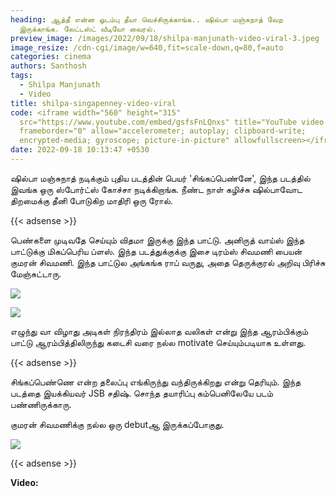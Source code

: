 ```yaml
---
heading: ஆத்தீ என்ன ஒடம்பு தீயா வெச்சிருக்காங்க.. ஷில்பா மஞ்சுநாத் வேற
  இருக்காங்க. லேட்டஸ்ட் வீடியோ வைரல்.
preview_image: /images/2022/09/18/shilpa-manjunath-video-viral-3.jpeg
image_resize: /cdn-cgi/image/w=640,fit=scale-down,q=80,f=auto
categories: cinema
authors: Santhosh
tags:
  - Shilpa Manjunath
  - Video
title: shilpa-singapenney-video-viral
code: <iframe width="560" height="315"
  src="https://www.youtube.com/embed/gsfsFnLQnxs" title="YouTube video player"
  frameborder="0" allow="accelerometer; autoplay; clipboard-write;
  encrypted-media; gyroscope; picture-in-picture" allowfullscreen></iframe>
date: 2022-09-18 10:13:47 +0530
---
```

ஷில்பா மஞ்சுநாத் நடிக்கும் புதிய படத்தின் பெயர் 'சிங்கப்பெண்னே', இந்த படத்தில் இவங்க ஒரு ஸ்போர்ட்ஸ் கோச்சா நடிக்கிறாங்க. நீண்ட நாள் கழிச்சு ஷில்பாவோட திறமைக்கு தீனி போடுகிற மாதிரி ஒரு ரோல்.

{{< adsense >}}

பெண்களை முடிவதே செய்யும் விதமா இருக்கு இந்த பாட்டு. அனிருத் வாய்ஸ் இந்த பாட்டுக்கு மிகப்பெரிய ப்ளஸ். இந்த படத்துக்குக்கு இசை டிரம்ஸ் சிவமணி பையன் குமரன் சிவமணி. இந்த பாட்டுல அங்கங்க ராப் வருது, அதை தெருக்குரல் அறிவு பிரிச்சு மேஞ்சுட்டாரு.

![](/images/2022/09/18/shilpa-manjunath-video-viral.jpeg)

![](/images/2022/09/18/shilpa-manjunath-video-viral-1.jpeg)

எழுந்து வா
விழாது அடிகள்
நிரந்திரம்
இல்லாத வலிகள் என்று இந்த ஆரம்பிக்கும் பாட்டு ஆரம்பித்திலிருந்து கடைசி வரை நல்ல motivate செய்யும்படியாக உள்ளது.

{{< adsense >}}

சிங்கப்பெண்ணெ என்ற தலைப்பு எங்கிருந்து வந்திருக்கிறது என்று தெரியும். இந்த படத்தை இயக்கியவர் JSB சதிஷ். சொந்த தயாரிப்பு கம்பெனிலேயே படம் பண்ணிருக்காரு.

குமரன் சிவமணிக்கு நல்ல ஒரு debutஆ இருக்கப்போகுது.

![](/images/2022/09/18/shilpa-manjunath-video-viral-2.jpeg)

{{< adsense >}}

**V﻿ideo:**
